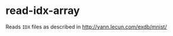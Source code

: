 # read-idx-array

Reads `IDX` files as described in <a href="http://yann.lecun.com/exdb/mnist/">http://yann.lecun.com/exdb/mnist/</a>


